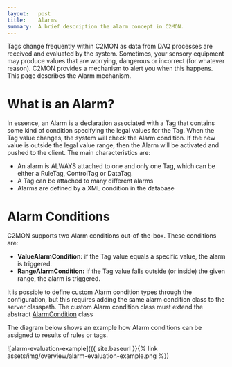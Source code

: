 ```yaml
---
layout:   post
title:    Alarms
summary:  A brief description the alarm concept in C2MON.
---
```


Tags change frequently within C2MON as data from DAQ processes are received and evaluated by the system.
Sometimes, your sensory equipment may produce values that are worrying, dangerous or incorrect (for whatever reason). C2MON provides a mechanism to alert you when this happens. This page describes the Alarm mechanism.


# What is an Alarm?

In essence, an Alarm is a declaration associated with a Tag that contains some kind of condition specifying the legal values for the Tag. When the Tag value changes, the system will check the Alarm condition. If the new value is outside the legal value range, then the Alarm will be activated and pushed to the client. The main characteristics are:

* An alarm is ALWAYS attached to one and only one Tag, which can be either a RuleTag, ControlTag or DataTag.
* A Tag can be attached to many different alarms
* Alarms are defined by a XML condition in the database


# Alarm Conditions

C2MON supports two Alarm conditions out-of-the-box. These conditions are:

* **ValueAlarmCondition:** if the Tag value equals a specific value, the alarm is triggered.
* **RangeAlarmCondition:** if the Tag value falls outside (or inside) the given range, the alarm is triggered.

It is possible to define custom Alarm condition types through the configuration, but this requires adding the same alarm condition class to the server classpath.
The custom Alarm condition class must extend the abstract [AlarmCondition](https://github.com/c2mon/c2mon/blob/master/c2mon-shared/c2mon-shared-client/src/main/java/cern/c2mon/shared/client/alarm/condition/AlarmCondition.java) class

The diagram below shows an example how Alarm conditions can be assigned to results of rules or tags.

![alarm-evaluation-example]({{ site.baseurl }}{% link assets/img/overview/alarm-evaluation-example.png %})
